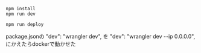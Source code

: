 ```
npm install
npm run dev
```

```
npm run deploy
```
package.jsonの
"dev": "wrangler dev",
を
"dev": "wrangler dev --ip 0.0.0.0",
にかえたらdockerで動かせた
